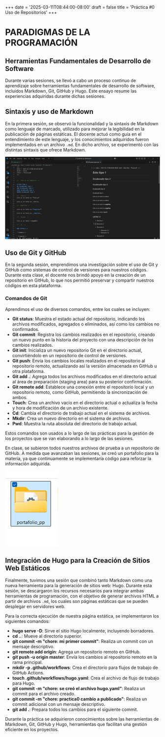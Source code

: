 +++
date = '2025-03-11T08:44:00-08:00'
draft = false
title = 'Práctica #0 Uso de Repositorios'
+++

# **PARADIGMAS DE LA PROGRAMACIÓN**

## Herramientas Fundamentales de Desarrollo de Software

Durante varias sesiones, se llevó a cabo un proceso continuo de aprendizaje sobre herramientas fundamentales de desarrollo de software, incluidos Markdown, Git, GitHub y Hugo. Este ensayo resume las experiencias adquiridas durante dichas sesiones.

## Sintaxis y uso de Markdown

En la primera sesión, se observó la funcionalidad y la sintaxis de Markdown como lenguaje de marcado, utilizado para mejorar la legibilidad en la publicación de páginas estáticas. El docente actuó como guía en el entendimiento de este lenguaje, y los conocimientos adquiridos fueron implementados en un archivo `.md`. En dicho archivo, se experimentó con las distintas sintaxis que ofrece Markdown.

![pantallamark](./imagesp0/pantallamark.png "VsCode Sintaxis y uso de markdown")

## Uso de Git y GitHub

En la segunda sesión, emprendimos una investigación sobre el uso de Git y GitHub como sistemas de control de versiones para nuestros códigos. Durante esta clase, el docente nos brindó apoyo en la creación de un repositorio en GitHub, lo que nos permitió preservar y compartir nuestros códigos en esta plataforma.

### Comandos de Git

Aprendimos el uso de diversos comandos, entre los cuales se incluyen:

* **Git status**: Muestra el estado actual del repositorio, indicando los archivos modificados, agregados o eliminados, así como los cambios no confirmados.
* **Git commit**: Registra los cambios realizados en el repositorio, creando un nuevo punto en la historia del proyecto con una descripción de los cambios realizados.
* **Git init**: Inicializa un nuevo repositorio Git en el directorio actual, convirtiéndolo en un repositorio de control de versiones.
* **Git push**: Envía los cambios locales realizados en el repositorio al repositorio remoto, actualizando así la versión almacenada en GitHub u otra plataforma.
* **Git add .**: Agrega todos los archivos modificados en el directorio actual al área de preparación (staging area) para su posterior confirmación.
* **Git remote add**: Establece una conexión entre el repositorio local y un repositorio remoto, como GitHub, permitiendo la sincronización de ambos.
* **Touch**: Crea un archivo vacío en el directorio actual o actualiza la fecha y hora de modificación de un archivo existente.
* **Cd**: Cambia el directorio de trabajo actual en el sistema de archivos.
* **Mkdir**: Crea un nuevo directorio en el sistema de archivos.
* **Pwd**: Muestra la ruta absoluta del directorio de trabajo actual.

Estos comandos son usados a lo largo de las prácticas para la gestión de los proyectos que se van elaborando a lo largo de las sesiones.

En clase, se subieron todos nuestros archivos de prueba a un repositorio de GitHub. A medida que avanzaban las sesiones, se creó un portafolio para la materia, ya que continuamente se implementaría código para reforzar la información adquirida.

![porta](./imagesp0/porta.png "VsCode Carpeta Portafolio de Paradigmas")

## Integración de Hugo para la Creación de Sitios Web Estáticos

Finalmente, tuvimos una sesión que combinó tanto Markdown como una nueva herramienta para la generación de sitios web: Hugo. Durante esta sesión, se descargaron los recursos necesarios para integrar ambas herramientas de programación, con el objetivo de generar archivos HTML a partir de archivos `.md`, los cuales son páginas estáticas que se pueden desplegar en servidores web.

Para la correcta ejecución de nuestra página estática, se implementaron los siguientes comandos:

* **hugo serve -D**: Sirve el sitio Hugo localmente, incluyendo borradores.
* **cd ..**: Mueve al directorio superior.
* **git commit -m "chore: mi primer commit"**: Realiza un commit con un mensaje descriptivo.
* **git remote add origin**: Agrega un repositorio remoto en GitHub.
* **git push -u origin master**: Envía los cambios al repositorio remoto en la rama principal.
* **mkdir -p .github/workflows**: Crea el directorio para flujos de trabajo de GitHub Actions.
* **touch .github/workflows/hugo.yaml**: Crea el archivo de flujo de trabajo para Hugo.
* **git commit -m "chore: se creó el archivo hugo.yaml"**: Realiza un commit para el archivo creado.
* **git commit -m "chore: practica0 cambio a publicado"**: Realiza un commit adicional con un mensaje descriptivo.
* **git add .**: Prepara todos los cambios para el siguiente commit.

Durante la práctica se adquirieron conocimientos sobre las herramientas de Markdown, Git, GitHub y Hugo, herramientas que facilitan una gestión eficiente en los proyectos.

